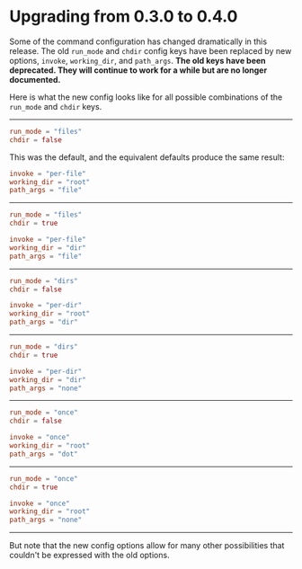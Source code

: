 # Upgrading from 0.3.0 to 0.4.0

Some of the command configuration has changed dramatically in this
release. The old `run_mode` and `chdir` config keys have been replaced by new
options, `invoke`, `working_dir`, and `path_args`. **The old keys have been
deprecated. They will continue to work for a while but are no longer
documented.**

Here is what the new config looks like for all possible combinations of the
`run_mode` and `chdir` keys.

---

```toml
run_mode = "files"
chdir = false
```

This was the default, and the equivalent defaults produce the same result:

```toml
invoke = "per-file"
working_dir = "root"
path_args = "file"
```

---

```toml
run_mode = "files"
chdir = true
```

```toml
invoke = "per-file"
working_dir = "dir"
path_args = "file"
```

---

```toml
run_mode = "dirs"
chdir = false
```

```toml
invoke = "per-dir"
working_dir = "root"
path_args = "dir"
```

---

```toml
run_mode = "dirs"
chdir = true
```

```toml
invoke = "per-dir"
working_dir = "dir"
path_args = "none"
```

---

```toml
run_mode = "once"
chdir = false
```

```toml
invoke = "once"
working_dir = "root"
path_args = "dot"
```

---

```toml
run_mode = "once"
chdir = true
```

```toml
invoke = "once"
working_dir = "root"
path_args = "none"
```

---

But note that the new config options allow for many other possibilities that
couldn't be expressed with the old options.
